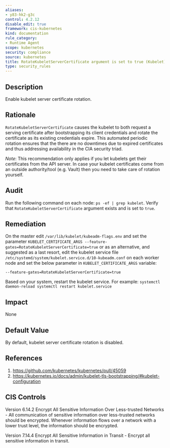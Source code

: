 ```yaml
---
aliases:
- y83-hk2-g3c
control: 4.2.12
disable_edit: true
framework: cis-kubernetes
kind: documentation
rule_category:
- Runtime Agent
scope: kubernetes
security: compliance
source: kubernetes
title: RotateKubeletServerCertificate argument is set to true (Kubelet)
type: security_rules
---
```


## Description

Enable kubelet server certificate rotation.

## Rationale

`RotateKubeletServerCertificate` causes the kubelet to both request a serving certificate after bootstrapping its client credentials and rotate the certificate as its existing credentials expire. This automated periodic rotation ensures that the there are no downtimes due to expired certificates and thus addressing availability in the CIA security triad.

*Note*: This recommendation only applies if you let kubelets get their certificates from the API server. In case your kubelet certificates come from an outside authority/tool (e.g. Vault) then you need to take care of rotation yourself.

## Audit

Run the following command on each node: `ps -ef | grep kubelet`. Verify that `RotateKubeletServerCertificate` argument exists and is set to `true`.

## Remediation

On the master edit `/var/lib/kubelet/kubeadm-flags.env` and set the parameter `KUBELET_CERTIFICATE_ARGS --feature-gates=RotateKubeletServerCertificate=true` or as an alternative, and suggested as a last resort, edit the kubelet service file `/etc/systemd/system/kubelet.service.d/10-kubeadm.conf` on each worker node and set the below parameter in `KUBELET_CERTIFICATE_ARGS` variable:

```
--feature-gates=RotateKubeletServerCertificate=true
```

Based on your system, restart the kubelet service. For example: `systemctl daemon-reload systemctl restart kubelet.service`

## Impact

None

## Default Value

By default, kubelet server certificate rotation is disabled.

## References

1. https://github.com/kubernetes/kubernetes/pull/45059
2. https://kubernetes.io/docs/admin/kubelet-tls-bootstrapping/#kubelet-configuration

## CIS Controls

Version 6.14.2 Encrypt All Sensitive Information Over Less-trusted Networks - All communication of sensitive information over less-trusted networks should be encrypted. Whenever information flows over a network with a lower trust level, the information should be encrypted.

Version 7.14.4 Encrypt All Sensitive Information in Transit - Encrypt all sensitive information in transit.

[1]: https://github.com/kubernetes/kubernetes/pull/45059
[2]: https://kubernetes.io/docs/admin/kubelet-tls-bootstrapping/#kubelet-configuration
